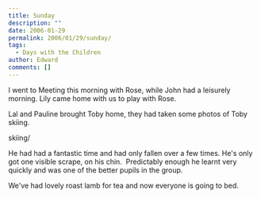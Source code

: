 ```yaml
---
title: Sunday
description: ""
date: 2006-01-29
permalink: 2006/01/29/sunday/
tags:
  - Days with the Children
author: Edward
comments: []
---
```


I went to Meeting this morning with Rose, while John had a leisurely
morning. Lily came home with us to play with Rose.

Lal and Pauline brought Toby home, they had taken some photos of Toby
skiing.

<div class="g2image_centered">
<wpg2>skiing/</wpg2>
</div>

He had had a fantastic time and had only fallen over a few times. He\'s
only got one visible scrape, on his chin.  Predictably enough he learnt
very quickly and was one of the better pupils in the group.

We\'ve had lovely roast lamb for tea and now everyone is going to bed.

